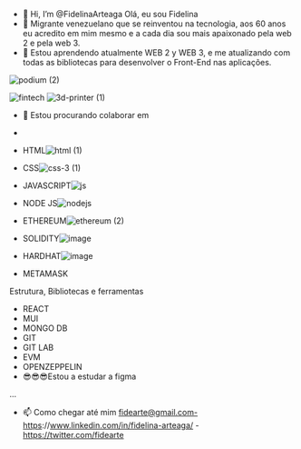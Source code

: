 - 👋 Hi, I’m @FidelinaArteaga Olá, eu sou Fidelina
- 👀 Migrante venezuelano que se reinventou na tecnologia, aos 60 anos eu acredito em mim mesmo e a cada dia sou mais apaixonado pela web 2 e pela web 3.
- 🌱  Estou aprendendo atualmente WEB 2 y WEB 3, e me atualizando com todas as bibliotecas para desenvolver o Front-End nas aplicações.

![podium (2)](https://user-images.githubusercontent.com/91993006/198747932-83da5a2a-8ada-4b87-9207-13d933034dd5.png)

![fintech](https://user-images.githubusercontent.com/91993006/198748167-01900e4c-8884-4721-b9a7-41d54c05f731.png)
![3d-printer (1)](https://user-images.githubusercontent.com/91993006/198747764-82dad6af-e80f-441d-a41a-7ed435b17f98.png)



- 💞️  Estou procurando colaborar em 
-  
- HTML![html (1)](https://user-images.githubusercontent.com/91993006/198746333-e0b83a71-582c-4a2e-82e1-5497faccc996.png)


- CSS![css-3 (1)](https://user-images.githubusercontent.com/91993006/198746470-95a7d02d-af53-41f2-a001-d4e3a1751680.png)

- JAVASCRIPT![js](https://user-images.githubusercontent.com/91993006/198748274-07f23524-db8a-42fc-8e29-787399e2c2b3.png)

- NODE JS![nodejs](https://user-images.githubusercontent.com/91993006/198748526-5c09abca-057e-4186-ab2e-7a917433b71a.png)


- ETHEREUM![ethereum (2)](https://user-images.githubusercontent.com/91993006/198748662-24cb28a3-4ee5-4f24-8187-5a5d31a03cfb.png)

- SOLIDITY![image](https://user-images.githubusercontent.com/91993006/198748816-ab76acb7-9d01-4782-b9f2-4c770c850310.png)

- HARDHAT![image](https://user-images.githubusercontent.com/91993006/198749067-96f8c609-ddde-4ac4-a8f6-2827e1d1df7b.png)

- METAMASK


Estrutura, Bibliotecas e ferramentas
- REACT
- MUI
- MONGO DB
- GIT
- GIT LAB
- EVM
- OPENZEPPELIN
- 😎😎😎Estou a estudar a figma



...
- 📫 Como chegar até mim  fidearte@gmail.com-https://www.linkedin.com/in/fidelina-arteaga/ - https://twitter.com/fidearte

<!---
FidelinaArteaga/FidelinaArteaga is a ✨ special ✨ repository because its `README.md` (this file) appears on your GitHub profile.
You can click the Preview link to take a look at your changes.
--->
